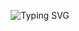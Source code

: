 


<p align="center">
  <img src="https://readme-typing-svg.herokuapp.com/?font=Righto&size=35&center=true&vCenter=true&width=500&height=70&duration=4000&lines=Hi+There!+%F0%9F%91%8B;+I%27m+Tuxtoshov+Sardor!;+I%27m+ Front-End developer!;+tokhtoshovdev+eng+zo%27ri!+%F0%9F%A4%8E" alt="Typing SVG" />
</p>
